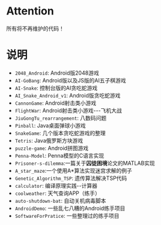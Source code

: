 # Attention
所有将不再维护的代码！

# 说明

* `2048_Android`: Android版2048游戏
* `AI-GoBang`: Android版以及JS版的AI五子棋游戏
* `AI-Snake`: 控制台版的AI贪吃蛇游戏
* `AI_Snake_Android_v1`: Android版贪吃蛇游戏
* `CannonGame`: Android射击类小游戏
* `FlightWar`: Android射击类小游戏---飞机大战
* `JiuGongTu_rearrangement`: 八数码问题
* `Pinball`: Java桌面弹球小游戏
* `SnakeGame`: 几个版本贪吃蛇游戏的整理
* `Tetris`: Java俄罗斯方块游戏
* `puzzle-game`: Android拼图游戏
* `Penna-Model`: Penna模型的C语言实现
* `Prisoner-s-dilemma`:一篇关于**囚徒困境**论文的MATLAB实现
* `A_star_maze`:一个使用A*算法实现迷宫求解的例子
* `Genetic_Algorithm_TSP`: 遗传算法解决TSP代码
* `calculator`: 编译原理实践--计算器
* `coolweather`: 天气查询APP（练手）
* `auto-shutdown-bat`: 自动关机病毒脚本
* `AndroidDemo`: 一些乱七八糟的Android练手项目
* `SoftwareForPratice`: 一些整理过的练手项目



